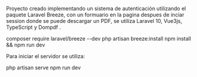 Proyecto creado implementando un sistema de autenticación utilizando el paquete Laravel Breeze, con un formuario en la pagina despues de inciar session donde se puede descargar un PDF, se utiliza Laravel 10, Vue3js, TypeScript y Dompdf .

composer require laravel/breeze --dev
php artisan breeze:install
npm install && npm run dev

Para iniciar el servidor se utiliza:

php artisan serve
npm run dev



